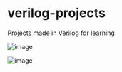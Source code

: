 # verilog-projects
Projects made in Verilog for learning


![image](https://user-images.githubusercontent.com/76390138/177012777-8e552f95-039f-4c4c-a5f0-20ce2753d01e.png)

![image](https://user-images.githubusercontent.com/76390138/177031416-f5f6342d-f73c-42e6-aeb0-d38ac96dc132.png)

